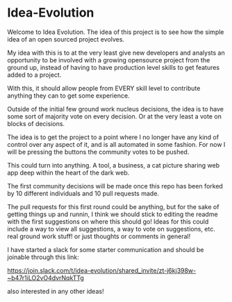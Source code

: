 # Idea-Evolution
Welcome to Idea Evolution. The idea of this project is to see how the simple idea of an open sourced project evolves. 

My idea with this is to at the very least give new developers and analysts an opportunity to be involved with a growing opensource project from the ground up, instead of having to have production level skills to get features added to a project. 

With this, it should allow people from EVERY skill level to contribute anything they can to get some experience.

Outside of the initial few ground work nucleus decisions, the idea is to have some sort of majority vote on every decision. Or at the very least a vote on blocks of decisions. 

The idea is to get the project to a point where I no longer have any kind of control over any aspect of it, and is all automated in some fashion. For now I will be pressing the buttons the community votes to be pushed.

This could turn into anything. A tool, a business, a cat picture sharing web app deep within the heart of the dark web. 

The first community decisions will be made once this repo has been forked by 10 different individuals and 10 pull requests made.
 
The pull requests for this first round could be anything, but for the sake of getting things up and runnin, I think we should stick to editing the readme with the first suggestions on where this should go! Ideas for this could include a way to view all suggestions, a way to vote on suggestions, etc. real ground work stuff! or just thoughts or comments in general! 

I have started a slack for some starter communication and should be joinable through this link:

https://join.slack.com/t/idea-evolution/shared_invite/zt-j6kj398w-~b47r1iLO2vO4dvrNqkTTg

also interested in any other ideas!